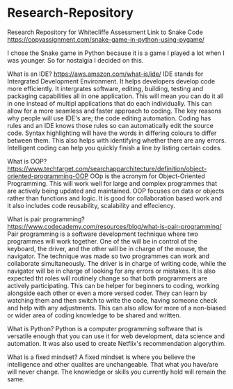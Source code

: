 # Research-Repository
Research Repository for Whitecliffe Assessment
Link to Snake Code
https://copyassignment.com/snake-game-in-python-using-pygame/

I chose the Snake game in Python because it is a game I played a lot when I was younger.  So for nostalgia I decided on this. 

What is an IDE? https://aws.amazon.com/what-is/ide/
IDE stands for Intergrated Development Environment. It helps developers develop code more efficiently. It intergrates software, editing, building, testing and packaging capabilities all in one application. This will mean you can do it all in one instead of multipl applications that do each individually. This can allow for a more seamless and faster approach to coding. The key reasons why people will use IDE's are; the code editing automation. Coding has rules and an IDE knows those rules so can automatically edit the source code. Syntax highlighting will have the words in differing colours to differ between them. This also helps with identifying whether there are any errors. Intelligent coding can help you quickly finish a line by listing certain codes. 

What is OOP? https://www.techtarget.com/searchapparchitecture/definition/object-oriented-programming-OOP
OOp is the acronym for Object-Oriented Programming. This will work well for large and complex programmes that are  actively being updated and maintained. OOP focuses on data or objects rather than functions and logic. It is good for collaboration based work and it also includes code reusability, scalability and effeciency.

What is pair programming? https://www.codecademy.com/resources/blog/what-is-pair-programming/
Pair programming is a software development technique where two programmes will work together. One of the will be in control of the keyboard, the driver, and the other will be in charge of the mouse, the navigator. The technique was made so two programmes can work and collaborate simultaneously. The driver is in charge of writing code, while the navigator will be in charge of looking for any errors or mistakes. It is also expected tht roles will routinely change so that both programmers are actively participating. This can be helper for beginners to coding, working alongside each other or even a more versed coder. They can learn by watching them and then switch to write the code, having someone check and help with any adjustments. This can also allow for more of a non-biased or wider area of coding knowledge to be shared and written.

What is Python?
Python is a computer programming software that is versatile enough that you can use it for web development, data science and automation. It was also used to create Netflix's recommendation algorythim.

What is a fixed mindset?
A fixed mindset is where you believe the intelligence and other qualites are unchangeable. That what you have/are will never change. The knowledge or skills you currently hold will remain the same.


